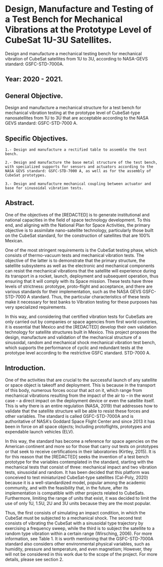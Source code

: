 # Design, Manufacture and Testing of a Test Bench for Mechanical Vibrations at the Prototype Level of CubeSat 1U-3U Satellites. 
Design and manufacture a mechanical testing bench for mechanical vibration of CubeSat satellites from 1U to 3U, according to NASA-GEVS standard: GSFC-STD-7000A.

## Year: 2020 - 2021.

## General Objective. 

Design and manufacture a mechanical structure for a test bench for mechanical vibration testing at the prototype level of CubeSat-type nanosatellites from 1U to 3U that are acceptable according to the NASA GEVS standard: GSFC-STD-7000 A.

## Specific Objectives. 

    1.- Design and manufacture a rectified table to assemble the test bench.

    2.- Design and manufacture the base metal structure of the test bench, with specialized supports for sensors and actuators according to the NASA GEVS standard: GSFC-STD-7000 A, as well as for the assembly of CubeSat prototypes.

    3.- Design and manufacture mechanical coupling between actuator and base for sinusoidal vibration tests.

## Abstract. 

One of the objectives of the [REDACTED] is to generate institutional and national capacities in the field of space technology development. To this end, and aligning with the National Plan for Space Activities, the primary objective is to assimilate nano-satellite technology, particularly those built on the CubeSat standard, for the construction of satellites that are 100% Mexican.

One of the most stringent requirements is the CubeSat testing phase, which consists of thermo-vacuum tests and mechanical vibration tests. The objective of the latter is to demonstrate that the primary structure, the satellite subsystems as well as the electronic and mechanical components can resist the mechanical vibrations that the satellite will experience during its transport in a rocket, launch, deployment and subsequent operation, thus ensuring that it will comply with its Space mission. These tests have three levels of strictness: prototype, proto-flight and acceptance, and there are various standards for their implementation, such as the NASA GEVS GSFC-STD-7000 A standard. Thus, the particular characteristics of these tests make it necessary for test banks to Vibration testing for these purposes has very specialized requirements.

In this way, and considering that certified vibration tests for CubeSats are only carried out by companies or space agencies from first world countries, it is essential that Mexico and the [REDACTED] develop their own validation technology for satellite structures built in Mexico. This project proposes the design, manufacture and validation of the mechanical structure of a sinusoidal, random and mechanical shock mechanical vibration test bench, which supports the performance of cyclic and redundant tests at the prototype level according to the restrictive GSFC standard. STD-7000 A.

## Introduction. 

One of the activities that are crucial to the successful launch of any satellite or space object is takeoff and deployment. This is because in the transport of this body, numerous forces occur that act on it, which range from mechanical vibrations resulting from the impact of the air to – in the worst case – a direct impact on the deployment device or even the satellite itself.
This is why there is an entire regulation (NASA, 2019) that addresses how to validate that the satellite structure will be able to resist these forces and other variables. The standard is called GSFC-STD-7000A and is authoritative of NASA's Goddard Space Flight Center and since 2013 it has been in force on all space objects; Including protoflights, prototypes and expendable launch vehicles (ELV).

In this way, the standard has become a reference for space agencies on the American continent and more so for those that carry out tests on prototypes or that seek to receive certifications in their laboratories (Kirtley, 2015). It is for this reason that the [REDACTED] seeks the invention of a test bench prototype for the variables contemplated in the standard, starting with the mechanical tests that consist of three: mechanical impact and two vibration tests, sinusoidal and random. It has been decided that this platform was conceived to test miniaturized CubeSat-type satellites (Cal-Poly, 2020) because it is a well-standardized model, popular among the academic community, and with the feasibility that, in the future, after its implementation is compatible with other projects related to CubeSats. Furthermore, limiting the range of units that exist, it was decided to limit the use of only 1U, 1.5U, 2U and 3U units because they are the most popular.

Thus, the first consists of simulating an impact condition, in which the CubeSat must be subjected to a mechanical shock. The second test consists of vibrating the CubeSat with a sinusoidal type trajectory by exercising a frequency sweep, while the third is to subject the satellite to a random type vibration within a certain range (Wirsching, 2006). For more information, see Table 1. It is worth mentioning that the GSFC-STD-7000A standard also considers other environmental physical variables, such as humidity, pressure and temperature, and even magnetism; However, they will not be considered in this work due to the scope of the project. For more details, please see section 2.
